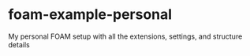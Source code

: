# foam-example-personal
My personal FOAM setup with all the extensions, settings, and structure details
